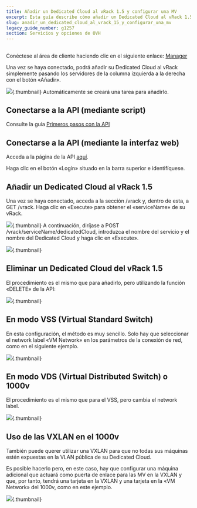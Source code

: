 ```yaml
---
title: Añadir un Dedicated Cloud al vRack 1.5 y configurar una MV
excerpt: Esta guía describe cómo añadir un Dedicated Cloud al vRack 1.5 desde el área de cliente y mediante la API, y cómo configurar una MV en el vRack. También se explica un caso especial.
slug: anadir_un_dedicated_cloud_al_vrack_15_y_configurar_una_mv
legacy_guide_number: g1257
section: Servicios y opciones de OVH
---
```



## 
Conéctese al área de cliente haciendo clic en el siguiente enlace: [Manager](https://www.ovh.com/manager/dedicated/)

Una vez se haya conectado, podrá añadir su Dedicated Cloud al vRack simplemente pasando los servidores de la columna izquierda a la derecha con el botón «Añadir».

![](images/img_1062.jpg){.thumbnail}
Automáticamente se creará una tarea para añadirlo.


## Conectarse a la API (mediante script)
Consulte la guía [Primeros pasos con la API]({legacy}934)


## Conectarse a la API (mediante la interfaz web)
Acceda a la página de la API [aquí](https://api.ovh.com/console/).

Haga clic en el botón «Login» situado en la barra superior e identifíquese.


## Añadir un Dedicated Cloud al vRack 1.5
Una vez se haya conectado, acceda a la sección /vrack y, dentro de esta, a GET /vrack. Haga clic en «Execute» para obtener el «serviceName» de su vRack.

![](images/img_1054.jpg){.thumbnail}
A continuación, diríjase a POST /vrack/serviceName/dedicatedCloud, introduzca el nombre del servicio y el nombre del Dedicated Cloud y haga clic en «Execute».

![](images/img_1056.jpg){.thumbnail}


## Eliminar un Dedicated Cloud del vRack 1.5
El procedimiento es el mismo que para añadirlo, pero utilizando la función «DELETE» de la API:

![](images/img_1057.jpg){.thumbnail}


## En modo VSS (Virtual Standard Switch)
En esta configuración, el método es muy sencillo. Solo hay que seleccionar el network label «VM Network» en los parámetros de la conexión de red, como en el siguiente ejemplo.

![](images/img_1059.jpg){.thumbnail}


## En modo VDS (Virtual Distributed Switch) o 1000v
El procedimiento es el mismo que para el VSS, pero cambia el network label.

![](images/img_1060.jpg){.thumbnail}


## Uso de las VXLAN en el 1000v
También puede querer utilizar una VXLAN para que no todas sus máquinas estén expuestas en la VLAN pública de su Dedicated Cloud.

Es posible hacerlo pero, en este caso, hay que configurar una máquina adicional que actuará como puerta de enlace para las MV en la VXLAN y que, por tanto, tendrá una tarjeta en la VXLAN y una tarjeta en la «VM Network» del 1000v, como en este ejemplo.

![](images/img_1061.jpg){.thumbnail}

